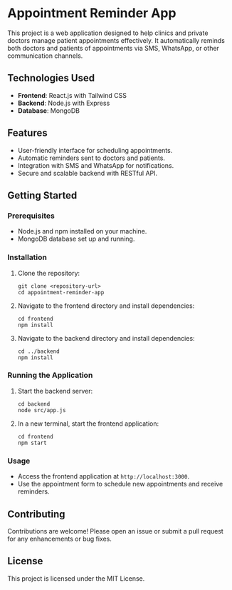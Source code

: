 # Appointment Reminder App

This project is a web application designed to help clinics and private doctors manage patient appointments effectively. It automatically reminds both doctors and patients of appointments via SMS, WhatsApp, or other communication channels.

## Technologies Used

- **Frontend**: React.js with Tailwind CSS
- **Backend**: Node.js with Express
- **Database**: MongoDB

## Features

- User-friendly interface for scheduling appointments.
- Automatic reminders sent to doctors and patients.
- Integration with SMS and WhatsApp for notifications.
- Secure and scalable backend with RESTful API.

## Getting Started

### Prerequisites

- Node.js and npm installed on your machine.
- MongoDB database set up and running.

### Installation

1. Clone the repository:
   ```
   git clone <repository-url>
   cd appointment-reminder-app
   ```

2. Navigate to the frontend directory and install dependencies:
   ```
   cd frontend
   npm install
   ```

3. Navigate to the backend directory and install dependencies:
   ```
   cd ../backend
   npm install
   ```

### Running the Application

1. Start the backend server:
   ```
   cd backend
   node src/app.js
   ```

2. In a new terminal, start the frontend application:
   ```
   cd frontend
   npm start
   ```

### Usage

- Access the frontend application at `http://localhost:3000`.
- Use the appointment form to schedule new appointments and receive reminders.

## Contributing

Contributions are welcome! Please open an issue or submit a pull request for any enhancements or bug fixes.

## License

This project is licensed under the MIT License.